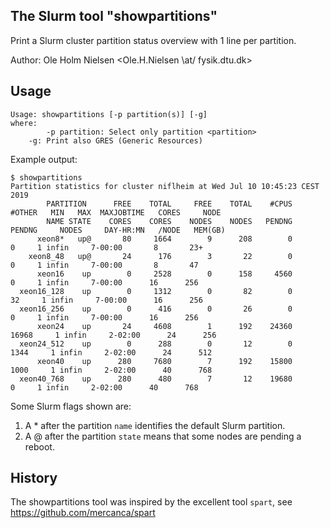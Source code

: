 The Slurm tool "showpartitions"
-------------------------------

Print a Slurm cluster partition status overview with 1 line per partition.

Author: Ole Holm Nielsen <Ole.H.Nielsen \at/ fysik.dtu.dk>

Usage
-----

```
Usage: showpartitions [-p partition(s)] [-g]
where:
        -p partition: Select only partition <partition>
	-g: Print also GRES (Generic Resources)
```

Example output:

```
$ showpartitions 
Partition statistics for cluster niflheim at Wed Jul 10 10:45:23 CEST 2019
        PARTITION      FREE    TOTAL     FREE    TOTAL    #CPUS   #OTHER   MIN   MAX  MAXJOBTIME   CORES     NODE
        NAME STATE    CORES    CORES    NODES    NODES   PENDNG   PENDNG     NODES     DAY-HR:MN   /NODE   MEM(GB)
      xeon8*   up@       80     1664        9      208        0        0     1 infin     7-00:00       8       23+
    xeon8_48   up@       24      176        3       22        0        0     1 infin     7-00:00       8       47 
      xeon16    up        0     2528        0      158     4560        0     1 infin     7-00:00      16      256 
  xeon16_128    up        0     1312        0       82        0       32     1 infin     7-00:00      16      256 
  xeon16_256    up        0      416        0       26        0        0     1 infin     7-00:00      16      256 
      xeon24    up       24     4608        1      192    24360    16968     1 infin     2-02:00      24      256 
  xeon24_512    up        0      288        0       12        0     1344     1 infin     2-02:00      24      512 
      xeon40    up      280     7680        7      192    15800     1000     1 infin     2-02:00      40      768 
  xeon40_768    up      280      480        7       12    19680        0     1 infin     2-02:00      40      768 
```

Some Slurm flags shown are:

1. A \* after the partition ```name``` identifies the default Slurm partition.
2. A @ after the partition ```state``` means that some nodes are pending a reboot.

History
-------

The showpartitions tool was inspired by the excellent tool ```spart```, see https://github.com/mercanca/spart
